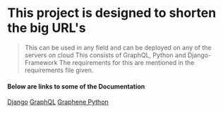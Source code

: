 # This project is designed to shorten the big URL's 

> This can be used in any field and can be deployed on any of the servers on cloud
> This consists of GraphQL, Python and Django-Framework
> The requirements for this are mentioned in the requirements file given.

#### Below are links to some of the Documentation

[Django](https://docs.djangoproject.com/en/3.1/)
[GraphQL](https://graphql.org/learn/)
[Graphene Python](https://docs.graphene-python.org/projects/django/en/latest/)
